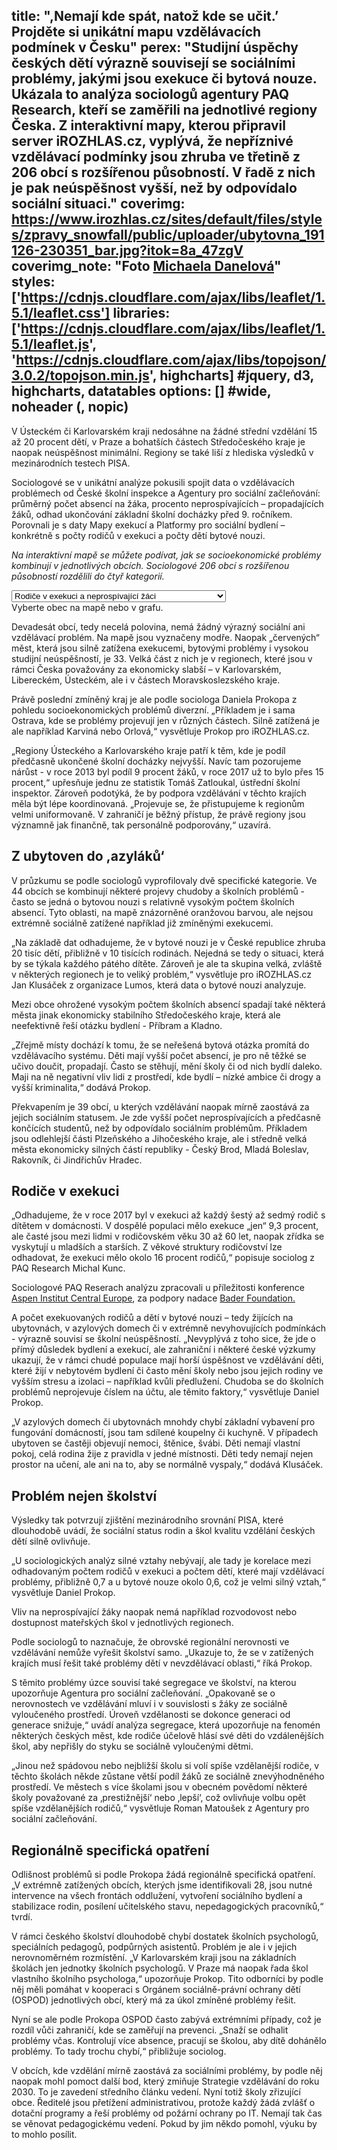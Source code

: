title: ",Nemají kde spát, natož kde se učit.’ Projděte si unikátní mapu vzdělávacích podmínek v Česku"
perex: "Studijní úspěchy českých dětí výrazně souvisejí se sociálními problémy, jakými jsou exekuce či bytová nouze. Ukázala to analýza sociologů agentury PAQ Research, kteří se zaměřili na jednotlivé regiony Česka. Z interaktivní mapy, kterou připravil server iROZHLAS.cz, vyplývá, že nepříznivé vzdělávací podmínky jsou zhruba ve třetině z 206 obcí s rozšířenou působností. V řadě z nich je pak neúspěšnost vyšší, než by odpovídalo sociální situaci."
coverimg: https://www.irozhlas.cz/sites/default/files/styles/zpravy_snowfall/public/uploader/ubytovna_191126-230351_bar.jpg?itok=8a_47zgV
coverimg_note: "Foto <a href='https://www.irozhlas.cz/michaela-danelova-5270376'>Michaela Danelová</a>"
styles: ['https://cdnjs.cloudflare.com/ajax/libs/leaflet/1.5.1/leaflet.css']
libraries: ['https://cdnjs.cloudflare.com/ajax/libs/leaflet/1.5.1/leaflet.js', 'https://cdnjs.cloudflare.com/ajax/libs/topojson/3.0.2/topojson.min.js', highcharts] #jquery, d3, highcharts, datatables
options: [] #wide, noheader (, nopic)
---
V Ústeckém či Karlovarském kraji nedosáhne na žádné střední vzdělání 15 až 20 procent dětí, v Praze a bohatších částech Středočeského kraje je naopak neúspěšnost minimální. Regiony se také liší z hlediska výsledků v mezinárodních testech PISA.

Sociologové se v unikátní analýze pokusili spojit data o vzdělávacích problémech od České školní inspekce a Agentury pro sociální začleňování: průměrný počet absencí na žáka, procento neprospívajících – propadajících žáků, odhad ukončování základní školní docházky před 9. ročníkem. Porovnali je s daty Mapy exekucí a Platformy pro sociální bydlení – konkrétně s počty rodičů v exekuci a počty dětí bytové nouzi.

_Na interaktivní mapě se můžete podívat, jak se socioekonomické problémy kombinují v jednotlivých obcích. Sociologové 206 obcí s rozšířenou působností rozdělili do čtyř kategorií._

<wide>
	<div id="viz">
		<div id="mapa"></div>
		<div id="chartbox">
			<div id="topicsel">
				<select id="tsel">
					<option value="EXE_EXROD_POD|CSI_NEPR_POD">Rodiče v exekuci a neprospívající žáci</option>
					<option value="EXE_EXROD_POD|CSI_ZMES_HOD_MEAN">Rodiče v exekuci a absence žáků</option>
					<option value="EXE_EXROD_POD|ZSK_FINE_POD">Rodiče v exekuci a žáci s nedokončeným vzděláním</option>
					<option value="BYD_CDC_POD|CSI_NEPR_POD">Děti v bytové nouzi a neprospívající žáci</option>
					<option value="BYD_CDC_POD|CSI_ZMES_HOD_MEAN">Děti v bytové nouzi a absence žáků</option>
					<option value="BYD_CDC_POD|ZSK_FINE_POD">Děti v bytové nouzi a žáci s nedokončeným vzděláním</option>
				</select>
			</div>
			<div id="corchart"></div>
		</div>
	</div>
	<div id="ttip">Vyberte obec na mapě nebo v grafu.</div>
</wide>

 Devadesát obcí, tedy necelá polovina, nemá žádný výrazný sociální ani vzdělávací problém. Na mapě jsou vyznačeny modře. Naopak „červených“ měst, která jsou silně zatížena exekucemi, bytovými problémy i vysokou studijní neúspěšností, je 33. Velká část z nich je v regionech, které jsou v rámci Česka považovány za ekonomicky slabší – v Karlovarském, Libereckém, Ústeckém, ale i v částech Moravskoslezského kraje.

Právě poslední zmíněný kraj je ale podle sociologa Daniela Prokopa z pohledu socioekonomických problémů diverzní. „Příkladem je i sama Ostrava, kde se problémy projevují jen v různých částech. Silně zatížená je ale například Karviná nebo Orlová,“ vysvětluje Prokop pro iROZHLAS.cz.

„Regiony Ústeckého a Karlovarského kraje patří k těm, kde je podíl předčasně ukončené školní docházky nejvyšší. Navíc tam pozorujeme nárůst - v roce 2013 byl podíl 9 procent žáků, v roce 2017 už to bylo přes 15 procent,“ upřesňuje jednu ze statistik Tomáš Zatloukal, ústřední školní inspektor. Zároveň podotýká, že by podpora vzdělávání v těchto krajích měla být lépe koordinovaná. „Projevuje se, že přistupujeme k regionům velmi uniformovaně. V zahraničí je běžný přístup, že právě regiony jsou významně jak finančně, tak personálně podporovány,“ uzavírá. 

## Z ubytoven do ,azyláků‘

V průzkumu se podle sociologů vyprofilovaly dvě specifické kategorie. Ve 44 obcích se kombinují některé projevy chudoby a školních problémů - často se jedná o bytovou nouzi s relativně vysokým počtem školních absencí. Tyto oblasti, na mapě znázorněné oranžovou barvou, ale nejsou extrémně sociálně zatížené například již zmíněnými exekucemi.

„Na základě dat odhadujeme, že v bytové nouzi je v České republice zhruba 20 tisíc dětí, přibližně v 10 tisících rodinách. Nejedná se tedy o situaci, která by se týkala každého pátého dítěte. Zároveň je ale ta skupina velká, zvláště v některých regionech je to veliký problém,“ vysvětluje pro iROZHLAS.cz Jan Klusáček z organizace Lumos, která data o bytové nouzi analyzuje.

<right>Mezi obce ohrožené vysokým počtem školních absencí spadají také některá města jinak ekonomicky stabilního Středočeského kraje, která ale neefektivně řeší otázku bydlení - Příbram a Kladno.</right>

„Zřejmě místy dochází k tomu, že se neřešená bytová otázka promítá do vzdělávacího systému. Děti mají vyšší počet absencí, je pro ně těžké se učivo doučit, propadají. Často se stěhují, mění školy či od nich bydlí daleko. Maji na ně negativní vliv lidi z prostředí, kde bydlí – nízké ambice či drogy a vyšší kriminalita,“ dodává Prokop.

Překvapením je 39 obcí, u kterých vzdělávání naopak mírně zaostává za jejich sociálním statusem. Je zde vyšší počet neprospívajících a předčasně končících studentů, než by odpovídalo sociálním problémům. Příkladem jsou odlehlejší části Plzeňského a Jihočeského kraje, ale i středně velká města ekonomicky silných částí republiky - Český Brod, Mladá Boleslav, Rakovník, či Jindřichův Hradec.

## Rodiče v exekuci

„Odhadujeme, že v roce 2017 byl v exekuci až každý šestý až sedmý rodič  s dítětem v domácnosti. V dospělé populaci mělo exekuce „jen“ 9,3 procent, ale časté jsou mezi lidmi v rodičovském věku 30 až 60 let, naopak zřídka se vyskytují u mladších a starších. Z věkové struktury rodičovství lze odhadovat, že exekuci mělo okolo 16 procent rodičů,“ popisuje sociolog z PAQ Research Michal Kunc.

<left>
Sociologové PAQ Reserach analýzu zpracovali u příležitosti konference <a href="https://www.aspeninstitute.org/">Aspen Institut Central Europe</a>, za podpory nadace <a href="Aspen Institut Central Europe">Bader Foundation.</a>
</left>

A počet exekuovaných rodičů a dětí v bytové nouzi – tedy žijících na ubytovnách, v azylových domech či v extrémně nevyhovujících podmínkách - výrazně souvisí se školní neúspěšností. „Nevyplývá z toho sice, že jde o přímý důsledek bydlení a exekucí, ale zahraniční i některé české výzkumy ukazují, že v rámci chudé populace mají horší úspěšnost ve vzdělávání děti, které žijí v nebytovém bydlení či často mění školy nebo jsou jejich rodiny ve vyšším stresu a izolaci – například kvůli předlužení. Chudoba se do školních problémů neprojevuje číslem na účtu, ale těmito faktory,“ vysvětluje Daniel Prokop.

„V azylových domech či ubytovnách mnohdy chybí základní vybavení pro fungování domácností, jsou tam sdílené koupelny či kuchyně. V případech ubytoven se častěji objevují nemoci, štěnice, švábi. Děti nemají vlastní pokoj, celá rodina žije z pravidla v jedné místnosti. Děti tedy nemají nejen prostor na učení, ale ani na to, aby se normálně vyspaly,“ dodává Klusáček. 

## Problém nejen školství

Výsledky tak potvrzují zjištění mezinárodního srovnání PISA, které dlouhodobě uvádí, že sociální status rodin a škol kvalitu vzdělání českých dětí silně ovlivňuje. 

<right>
<p>„U sociologických analýz silné vztahy nebývají, ale tady je korelace mezi odhadovaným počtem rodičů v exekuci a počtem dětí, které mají vzdělávací problémy, přibližně 0,7 a u bytové nouze okolo 0,6, což je velmi silný vztah,“ vysvětluje Daniel Prokop.</p>

<p>Vliv na neprospívající žáky naopak nemá například rozvodovost nebo dostupnost mateřských škol v jednotlivých regionech.</p>
</right>

Podle sociologů to naznačuje, že obrovské regionální nerovnosti ve vzdělávání nemůže vyřešit školství samo. „Ukazuje to, že se v zatížených krajích musí řešit také problémy dětí v nevzdělávací oblasti,“ říká Prokop.

S těmito problémy úzce souvisí také segregace ve školství, na kterou upozorňuje Agentura pro sociální začleňování. „Opakovaně se o nerovnostech ve vzdělávání mluví i v souvislosti s žáky ze sociálně vyloučeného prostředí. Úroveň vzdělanosti se dokonce generaci od generace snižuje,“ uvádí analýza segregace, která upozorňuje na fenomén některých českých měst, kde rodiče účelově hlásí své děti do vzdálenějších škol, aby nepřišly do styku se sociálně vyloučenými dětmi. 

„Jinou než spádovou nebo nejbližší školu si volí spíše vzdělanější rodiče, v těchto školách někde zůstane větší podíl žáků ze sociálně znevýhodněného prostředí. Ve městech s více školami jsou v obecném povědomí některé školy považované za ‚prestižnější‘ nebo ‚lepší‘, což ovlivňuje volbu opět spíše vzdělanějších rodičů,“ vysvětluje Roman Matoušek z Agentury pro sociální začleňování.
 
## Regionálně specifická opatření

Odlišnost problémů si podle Prokopa žádá regionálně specifická opatření. „V extrémně zatížených obcích, kterých jsme identifikovali 28, jsou nutné intervence na všech frontách oddlužení, vytvoření sociálního bydlení a stabilizace rodin, posílení učitelského stavu, nepedagogických pracovníků,“ tvrdí.


V rámci českého školství dlouhodobě chybí dostatek školních psychologů, speciálních pedagogů, podpůrných asistentů. Problém je ale i v jejich nerovnoměrném rozmístění. „V Karlovarském kraji jsou na základních školách jen jednotky školních psychologů. V Praze má naopak řada škol vlastního školního psychologa,“ upozorňuje Prokop. Tito odborníci by podle něj měli pomáhat v kooperaci s Orgánem sociálně-právní ochrany dětí (OSPOD) jednotlivých obcí, který má za úkol zmíněné problémy řešit.

Nyní se ale podle Prokopa OSPOD často zabývá extrémními případy, což je rozdíl vůči zahraničí, kde se zaměřují na prevenci. „Snaží se odhalit problémy včas. Kontrolují více absence, pracují se školou, aby dítě dohánělo problémy. To tady trochu chybí,“ přibližuje sociolog.

V obcích, kde vzdělání mírně zaostává za sociálními problémy, by podle něj naopak mohl pomoct další bod, který zmiňuje Strategie vzdělávání do roku 2030. To je zavedení středního článku vedení. Nyní totiž školy zřizující obce. Ředitelé jsou přetížení administrativou, protože každý žádá zvlášť o dotační programy a řeší problémy od požární ochrany po IT. Nemají tak čas se věnovat pedagogickému vedení. Pokud by jim někdo pomohl, výuku by to mohlo posílit.